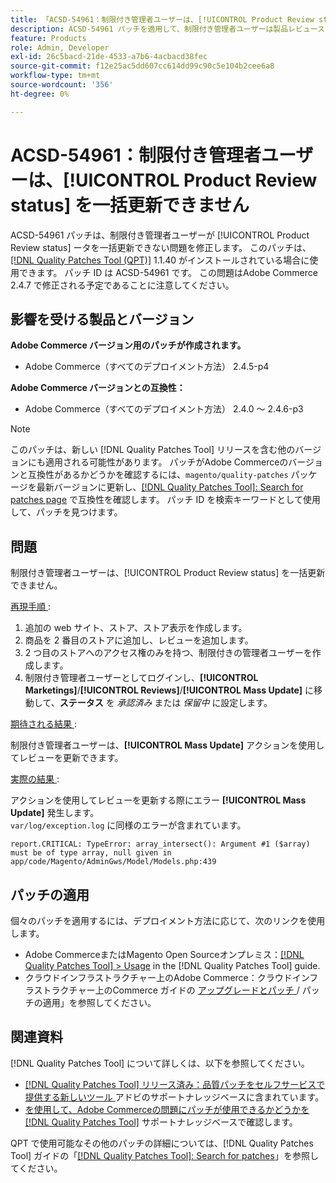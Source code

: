 ```yaml
---
title: 「ACSD-54961：制限付き管理者ユーザーは、[!UICONTROL Product Review status] を一括更新できない」
description: ACSD-54961 パッチを適用して、制限付き管理者ユーザーは製品レビューステータスを一括更新できないAdobe Commerceの問題を修正してください。
feature: Products
role: Admin, Developer
exl-id: 26c5bacd-21de-4533-a7b6-4acbacd38fec
source-git-commit: f12e25ac5dd607cc614dd99c90c5e104b2cee6a8
workflow-type: tm+mt
source-wordcount: '356'
ht-degree: 0%

---
```


# ACSD-54961：制限付き管理者ユーザーは、[!UICONTROL Product Review status] を一括更新できません

ACSD-54961 パッチは、制限付き管理者ユーザーが [!UICONTROL Product Review status] ータを一括更新できない問題を修正します。 このパッチは、[[!DNL Quality Patches Tool (QPT)]](/help/announcements/adobe-commerce-announcements/magento-quality-patches-released-new-tool-to-self-serve-quality-patches.md) 1.1.40 がインストールされている場合に使用できます。 パッチ ID は ACSD-54961 です。 この問題はAdobe Commerce 2.4.7 で修正される予定であることに注意してください。

## 影響を受ける製品とバージョン

**Adobe Commerce バージョン用のパッチが作成されます。**

* Adobe Commerce（すべてのデプロイメント方法） 2.4.5-p4

**Adobe Commerce バージョンとの互換性：**

* Adobe Commerce（すべてのデプロイメント方法） 2.4.0 ～ 2.4.6-p3

>[!NOTE]
>
>このパッチは、新しい [!DNL Quality Patches Tool] リリースを含む他のバージョンにも適用される可能性があります。 パッチがAdobe Commerceのバージョンと互換性があるかどうかを確認するには、`magento/quality-patches` パッケージを最新バージョンに更新し、[[!DNL Quality Patches Tool]: Search for patches page](https://experienceleague.adobe.com/tools/commerce-quality-patches/index.html?lang=ja) で互換性を確認します。 パッチ ID を検索キーワードとして使用して、パッチを見つけます。

## 問題

制限付き管理者ユーザーは、[!UICONTROL Product Review status] を一括更新できません。

<u> 再現手順 </u>:

1. 追加の web サイト、ストア、ストア表示を作成します。
1. 商品を 2 番目のストアに追加し、レビューを追加します。
1. 2 つ目のストアへのアクセス権のみを持つ、制限付きの管理者ユーザーを作成します。
1. 制限付き管理者ユーザーとしてログインし、**[!UICONTROL &#x200B; Marketings]**/**[!UICONTROL Reviews]**/**[!UICONTROL Mass Update]** に移動して、**ステータス** を *承認済み* または *保留中* に設定します。

<u> 期待される結果 </u>:

制限付き管理者ユーザーは、**[!UICONTROL Mass Update]** アクションを使用してレビューを更新できます。

<u> 実際の結果 </u>:

アクションを使用してレビューを更新する際にエラー **[!UICONTROL Mass Update]** 発生します。<br>
`var/log/exception.log` に同様のエラーが含まれています。

```
report.CRITICAL: TypeError: array_intersect(): Argument #1 ($array) must be of type array, null given in app/code/Magento/AdminGws/Model/Models.php:439
```

## パッチの適用

個々のパッチを適用するには、デプロイメント方法に応じて、次のリンクを使用します。

* Adobe CommerceまたはMagento Open Sourceオンプレミス：[[!DNL Quality Patches Tool] > Usage](https://experienceleague.adobe.com/docs/commerce-operations/tools/quality-patches-tool/usage.html?lang=ja) in the [!DNL Quality Patches Tool] guide.
* クラウドインフラストラクチャー上のAdobe Commerce：クラウドインフラストラクチャー上のCommerce ガイドの [ アップグレードとパッチ ](https://experienceleague.adobe.com/docs/commerce-cloud-service/user-guide/develop/upgrade/apply-patches.html?lang=ja)/ パッチの適用」を参照してください。

## 関連資料

[!DNL Quality Patches Tool] について詳しくは、以下を参照してください。

* [[!DNL Quality Patches Tool]  リリース済み：品質パッチをセルフサービスで提供する新しいツール ](/help/announcements/adobe-commerce-announcements/magento-quality-patches-released-new-tool-to-self-serve-quality-patches.md) アドビのサポートナレッジベースに含まれています。
* [ を使用して、Adobe Commerceの問題にパッチが使用できるかどうかを  [!DNL Quality Patches Tool]](/help/support-tools/patches-available-in-qpt-tool/check-patch-for-magento-issue-with-magento-quality-patches.md) サポートナレッジベースで確認します。

QPT で使用可能なその他のパッチの詳細については、[!DNL Quality Patches Tool] ガイドの「[[!DNL Quality Patches Tool]: Search for patches](https://experienceleague.adobe.com/tools/commerce-quality-patches/index.html?lang=ja)」を参照してください。
